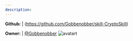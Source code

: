 ```yaml
---
description: 
---
```



**Github:** | (https://github.com/Gobbenobber/skill-CryptoSkill)

**Owner:** | [@Gobbenobber](https://github.com/Gobbenobber) ![avatart](https://avatars2.githubusercontent.com/u/6991859?v=4)


